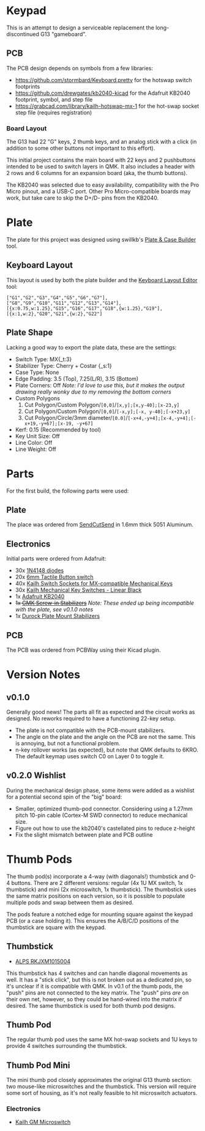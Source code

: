 # Keypad #
This is an attempt to design a serviceable replacement the long-discontinued G13 "gameboard".

## PCB ##
The PCB design depends on symbols from a few libraries:

 - https://github.com/stormbard/Keyboard.pretty for the hotswap switch footprints
 - https://github.com/drewgates/kb2040-kicad for the Adafruit KB2040 footprint, symbol, and step file
 - https://grabcad.com/library/kailh-hotswap-mx-1 for the hot-swap socket step file (requires registration)

### Board Layout ###
The G13 had 22 "G" keys, 2 thumb keys, and an analog stick with a click (in addition to some other buttons not important to this effort).

This initial project contains the main board with 22 keys and 2 pushbuttons intended to be used to switch layers in QMK. It also includes a header with 2 rows and 6 columns for an expansion board (aka, the thumb buttons).

The KB2040 was selected due to easy availability, compatibility with the Pro Micro pinout, and a USB-C port. Other Pro Micro-compatible boards may work, but take care to skip the D+/D- pins from the KB2040.

# Plate #
The plate for this project was designed using swillkb's [Plate & Case Builder](http://builder.swillkb.com/) tool.

## Keyboard Layout ##
This layout is used by both the plate builder and the [Keyboard Layout Editor](http://www.keyboard-layout-editor.com) tool:
```
["G1","G2","G3","G4","G5","G6","G7"],
["G8","G9","G10","G11","G12","G13","G14"],
[{x:0.75,w:1.25},"G15","G16","G17","G18",{w:1.25},"G19"],
[{x:1,w:2},"G20","G21",{w:2},"G22"]
```

## Plate Shape ##
Lacking a good way to export the plate data, these are the settings:

 - Switch Type: MX{_t:3}
 - Stabilizer Type: Cherry + Costar {_s:1}
 - Case Type: None
 - Edge Padding: 3.5 (Top), 7.25(L/R), 3.15 (Bottom)
 - Plate Corners: Off _Note: I'd love to use this, but it makes the output drawing really wonky due to my removing the bottom corners_
 - Custom Polygons
    1. Cut Polygon/Custom Polygon/`[0,0]`/`[x,y];[x,y-40];[x-23,y]`
    2. Cut Polygon/Custom Polygon/`[0,0]`/`[-x,y];[-x, y-40];[-x+23,y]`
    3. Cut Polygon/Circle/3mm diameter/`[0.0]`/`[-x+4,-y+4];[x-4,-y+4];[-x+19,-y+67];[x-19, -y+67]`
 - Kerf: 0.15 (Recommended by tool)
 - Key Unit Size: Off
 - Line Color: Off
 - Line Weight: Off

 # Parts #
 For the first build, the following parts were used:
 ## Plate ##
 The place was ordered from [SendCutSend](https://sendcutsend.com/) in 1.6mm thick 5051 Aluminum.
 ## Electronics ##
 Initial parts were ordered from Adafruit:
  - 30x [1N4148 diodes](https://www.adafruit.com/product/1641)
  - 20x [6mm Tactile Button switch](https://www.adafruit.com/product/367)
  - 40x [Kailh Switch Sockets for MX-compatible Mechanical Keys](https://www.adafruit.com/product/4958)
  - 30x [Kailh Mechanical Key Switches - Linear Black](https://www.adafruit.com/product/4953)
  - 1x [Adafruit KB2040](https://www.adafruit.com/product/5302)
  - ~~1x [GMK Screw-in Stabilizers](https://1upkeyboards.com/shop/parts-and-tools/parts/gmk-screw-in-stabilizers/)~~ _Note: These ended up being incompatible with the plate, see v0.1.0 notes_
  - 1x [Durock Plate Mount Stabilizers](https://1upkeyboards.com/shop/parts-and-tools/parts/durock-plate-mount-stabilizers-60-tkl-piano/)
## PCB ##
The PCB was ordered from PCBWay using their Kicad plugin.

# Version Notes #
## v0.1.0 ##
Generally good news! The parts all fit as expected and the circuit works as designed. No reworks required to have a functioning 22-key setup.

 - The plate is not compatible with the PCB-mount stabilizers.
 - The angle on the plate and the angle on the PCB are not the same. This is annoying, but not a functional problem.
 - n-key rollover works (as expected), but note that QMK defaults to 6KRO. The default keymap uses switch C0 on Layer 0 to toggle it.

 ## v0.2.0 Wishlist ##
 During the mechanical design phase, some items were added as a wishlist for a potential second spin of the "big" board:
  - Smaller, optimized thumb-pod connector. Considering using a 1.27mm pitch 10-pin cable (Cortex-M SWD connector) to reduce mechanical size.
  - Figure out how to use the kb2040's castellated pins to reduce z-height
  - Fix the slight mismatch between plate and PCB outline

 # Thumb Pods #
 The thumb pod(s) incorporate a 4-way (with diagonals!) thumbstick and 0-4 buttons. There are 2 different versions: regular (4x 1U MX switch, 1x thumbstick) and mini (2x microswitch, 1x thumbstick). The thumbstick uses the same matrix positions on each version, so it is possible to populate multiple pods and swap between them as desired.

 The pods feature a notched edge for mounting square against the keypad PCB (or a case holding it). This ensures the A/B/C/D positions of the thumbstick are square with the keypad.

 ## Thumbstick ##
  - [ALPS RKJXM1015004](https://tech.alpsalpine.com/e/products/detail/RKJXM1015004/)

  This thumbstick has 4 switches and can handle diagonal movements as well. It has a "stick click", but this is not broken out as a dedicated pin, so it's unclear if it is compatible with QMK. In v0.1 of the thumb pods, the "push" pins are not connected to the key matrix. The "push" pins _are_ on their own net, however, so they could be hand-wired into the matrix if desired. The same thumbstick is used for both thumb pod designs.
 
 ## Thumb Pod ##
 The regular thumb pod uses the same MX hot-swap sockets and 1U keys to provide 4 switches surrounding the thumbstick.

 ## Thumb Pod Mini ##
 The mini thumb pod closely approximates the original G13 thumb section: two mouse-like microswitches and the thumbstick. This version will require some sort of housing, as it's not really feasible to hit microswitch actuators.

 ### Electronics ###
  - [Kailh GM Microswitch](https://www.kailhswitch.com/micro-switches/mouse-micro-switches/high-click-life-gaming-micro-mouse-switch.html)